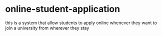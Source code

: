 # online-student-application
this is a system that allow students to apply online whenever they want to join a university from wherever they stay
